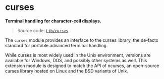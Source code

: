# curses

**Terminal handling for character-cell displays.**

> Source code: [`Lib/curses`](https://github.com/python/cpython/tree/3.13/Lib/curses)

The `curses` module provides an interface to the curses library, the de-facto standard for portable advanced terminal handling.

While curses is most widely used in the Unix environment, versions are available for Windows, DOS, and possibly other systems as well. This extension module is designed to match the API of ncurses, an open-source curses library hosted on Linux and the BSD variants of Unix.